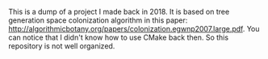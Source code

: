 This is a dump of a project I made back in 2018. It is based on tree generation space colonization algorithm in this paper: http://algorithmicbotany.org/papers/colonization.egwnp2007.large.pdf.
You can notice that I didn't know how to use CMake back then. So this repository is not well organized.
